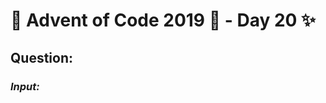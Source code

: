 # :christmas_tree: Advent of Code 2019 :christmas_tree: - Day 20 :sparkles:
## Question: 
>
>
>

### *Input:*

>
>
>